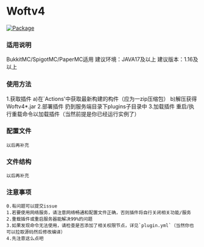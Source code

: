 # Woftv4
[![Package](https://github.com/Prly-zero/Woftv4/actions/workflows/maven.yml/badge.svg)](https://github.com/Prly-zero/Woftv4/actions/workflows/maven.yml)
### 适用说明
BukkitMC/SpigotMC/PaperMC适用
建议环境：JAVA17及以上
建议版本：1.16及以上
### 使用方法
1.获取插件
   a)在`Actions'中获取最新构建的构件（应为一zip压缩包）
   b)解压获得Woftv4*.jar
2.部署插件
   扔到服务端目录下plugins子目录中
3.加载插件
   重启/执行重载命令以加载插件（当然前提是你已经运行实例了）
### 配置文件
    以后再补充
### 文件结构
    以后再补充
### 注意事项
    0.有问题可以提交issue
    1.若要使用网络服务，请注意网络畅通和配置文件正确，否则插件将自行关闭相关功能/服务
    2.重载插件或重启服务器能解决99%的问题
    3.如果发现命令无法使用，请检查是否添加了相关权限节点，详见`plugin.yml`（当然你也可以拉取源码然后修改编译）
    4.先注意这么点吧

